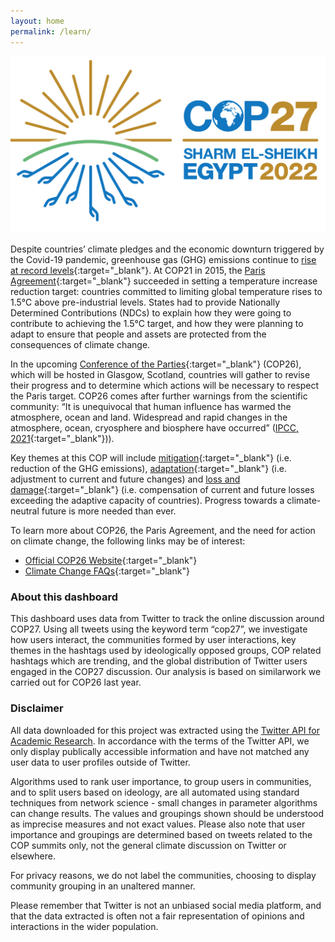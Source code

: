 ```yaml
---
layout: home
permalink: /learn/
---
```


![](/assets/graph/COP27-LOGO.png)

Despite countries’ climate pledges and the economic downturn triggered by the Covid-19 pandemic, greenhouse gas (GHG) emissions continue to [rise at record levels](https://www.bloomberg.com/news/articles/2021-10-25/un-says-world-on-course-to-warm-2-7-c-based-on-current-plans?utm_campaign=Carbon%20Brief%20Daily%20Briefing&utm_content=20211026&utm_medium=email&utm_source=Revue%20Daily){:target="_blank"}. At COP21 in 2015, the [Paris Agreement](https://unfccc.int/process-and-meetings/the-paris-agreement/the-paris-agreement){:target="_blank"} succeeded in setting a temperature increase reduction target: countries committed to limiting global temperature rises to 1.5°C above pre-industrial levels. States had to provide Nationally Determined Contributions (NDCs) to explain how they were going to contribute to achieving the 1.5°C target, and how they were planning to adapt to ensure that people and assets are protected from the consequences of climate change.

In the upcoming [Conference of the Parties](https://ukcop26.org/){:target="_blank"} (COP26), which will be hosted in Glasgow, Scotland, countries will gather to revise their progress and to determine which actions will be necessary to respect the Paris target. COP26 comes after further warnings from the scientific community: “It is unequivocal that human influence has warmed the atmosphere, ocean and land. Widespread and rapid changes in the atmosphere, ocean, cryosphere and biosphere have occurred” ([IPCC, 2021](https://www.ipcc.ch/report/ar6/wg1/downloads/report/IPCC_AR6_WGI_SPM.pdf){:target="_blank"})).

Key themes at this COP will include [mitigation](https://www.eea.europa.eu/help/faq/what-is-the-difference-between#:~:text=In%20essence%2C%20adaptation%20can%20be,(GHG)%20into%20the%20atmosphere.){:target="_blank"} (i.e. reduction of the GHG emissions), [adaptation](https://www.ipcc.ch/site/assets/uploads/2018/02/WGIIAR5-Chap14_FINAL.pdf){:target="_blank"} (i.e. adjustment to current and future changes) and [loss and damage](http://www.climate-loss-damage.eu/wp-content/uploads/2021/10/LD_NDC_PB.pdf){:target="_blank"} (i.e. compensation of current and future losses exceeding the adaptive capacity of countries). Progress towards a climate-neutral future is more needed than ever.

To learn more about COP26, the Paris Agreement, and the need for action on climate change, the following links may be of interest:
*   [Official COP26 Website](https://ukcop26.org/){:target="_blank"}
*   [Climate Change FAQs](https://www.imperial.ac.uk/grantham/publications/climate-change-faqs/how-and-when-do-we-need-to-act-on-climate-change-/){:target="_blank"}

### About this dashboard

This dashboard uses data from Twitter to track the online discussion around COP27. Using all tweets using the keyword term “cop27”, we investigate how users interact, the communities formed by user interactions, key themes in the hashtags used by ideologically opposed groups, COP related hashtags which are trending, and the global distribution of Twitter users engaged in the COP27 discussion. Our analysis is based on similarwork we carried out for COP26 last year.

### Disclaimer

All data downloaded for this project was extracted using the <a target="_blank" href="https://developer.twitter.com/en/products/twitter-api/academic-research">Twitter API for Academic Research</a>.  In accordance with the terms of the Twitter API, we only display publically accessible information and have not matched any user data to user profiles outside of Twitter.

Algorithms used to rank user importance, to group users in communities, and to split users based on ideology, are all automated using standard techniques from network science - small changes in parameter algorithms can change results. The values and groupings shown should be understood as imprecise measures and not exact values. Please also note that user importance and groupings are determined based on tweets related to the COP summits only, not the general climate discussion on Twitter or elsewhere.

For privacy reasons, we do not label the communities, choosing to display community grouping in an unaltered manner.

Please remember that Twitter is not an unbiased social media platform, and that the data extracted is often not a fair representation of opinions and interactions in the wider population.
